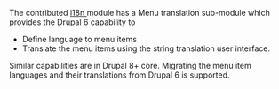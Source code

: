 The contributed [i18n ](http://www.drupal.org/project/i18n)module has a Menu translation sub-module which provides the Drupal 6 capability to

* Define language to menu items
* Translate the menu items using the string translation user interface.

Similar capabilities are in Drupal 8+ core. Migrating the menu item languages and their translations from Drupal 6 is supported.